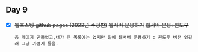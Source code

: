## Day 9

- [x] ~~웹호스팅 github pages (2022년 수정판)~~
      ~~웹서버 운용하기~~
      ~~웹서버 운용: 윈도우~~

      음 페이지 만들었고,너가 준 목록에는 없지만 밑에 웹서버 운용하기 : 윈도우 버전 있길래 그냥 가볍게 들음.
      